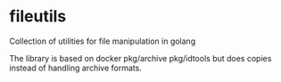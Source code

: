# fileutils

Collection of utilities for file manipulation in golang

The library is based on docker pkg/archive pkg/idtools but does copies instead of handling archive formats.
